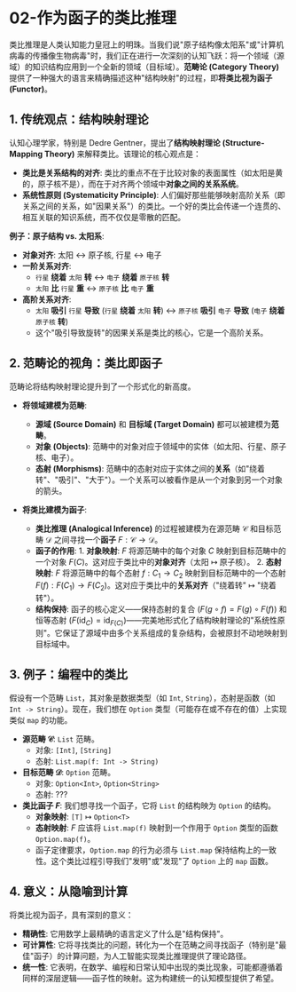# 02-作为函子的类比推理

类比推理是人类认知能力皇冠上的明珠。当我们说"原子结构像太阳系"或"计算机病毒的传播像生物病毒"时，我们正在进行一次深刻的认知飞跃：将一个领域（源域）的知识结构应用到一个全新的领域（目标域）。**范畴论 (Category Theory)** 提供了一种强大的语言来精确描述这种"结构映射"的过程，即**将类比视为函子 (Functor)**。

## 1. 传统观点：结构映射理论

认知心理学家，特别是 Dedre Gentner，提出了**结构映射理论 (Structure-Mapping Theory)** 来解释类比。该理论的核心观点是：

- **类比是关系结构的对齐**: 类比的重点不在于比较对象的表面属性（如太阳是黄的，原子核不是），而在于对齐两个领域中**对象之间的关系系统**。
- **系统性原则 (Systematicity Principle)**: 人们偏好那些能够映射高阶关系（即关系之间的关系，如"因果关系"）的类比。一个好的类比会传递一个连贯的、相互关联的知识系统，而不仅仅是零散的匹配。

**例子：原子结构 vs. 太阳系**:

- **对象对齐**: 太阳 $\leftrightarrow$ 原子核, 行星 $\leftrightarrow$ 电子
- **一阶关系对齐**:
  - `行星` **绕着** `太阳` **转** $\leftrightarrow$ `电子` **绕着** `原子核` **转**
  - `太阳` **比** `行星` **重** $\leftrightarrow$ `原子核` **比** `电子` **重**
- **高阶关系对齐**:
  - `太阳` **吸引** `行星` **导致** (`行星` **绕着** `太阳` **转**) $\leftrightarrow$ `原子核` **吸引** `电子` **导致** (`电子` **绕着** `原子核` **转**)
  - 这个"吸引导致旋转"的因果关系是类比的核心，它是一个高阶关系。

## 2. 范畴论的视角：类比即函子

范畴论将结构映射理论提升到了一个形式化的新高度。

- **将领域建模为范畴**:
  - **源域 (Source Domain)** 和 **目标域 (Target Domain)** 都可以被建模为**范畴**。
  - **对象 (Objects)**: 范畴中的对象对应于领域中的实体（如太阳、行星、原子核、电子）。
  - **态射 (Morphisms)**: 范畴中的态射对应于实体之间的**关系**（如"绕着转"、"吸引"、"大于"）。一个关系可以被看作是从一个对象到另一个对象的箭头。

- **将类比建模为函子**:
  - **类比推理 (Analogical Inference)** 的过程被建模为在源范畴 $\mathcal{C}$ 和目标范畴 $\mathcal{D}$ 之间寻找一个**函子** $F: \mathcal{C} \to \mathcal{D}$。
  - **函子的作用**:
        1. **对象映射**: $F$ 将源范畴中的每个对象 $C$ 映射到目标范畴中的一个对象 $F(C)$。这对应于类比中的**对象对齐**（太阳 $\mapsto$ 原子核）。
        2. **态射映射**: $F$ 将源范畴中的每个态射 $f: C_1 \to C_2$ 映射到目标范畴中的一个态射 $F(f): F(C_1) \to F(C_2)$。这对应于类比中的**关系对齐**（"绕着转" $\mapsto$ "绕着转"）。
  - **结构保持**: 函子的核心定义——保持态射的复合 ($F(g \circ f) = F(g) \circ F(f)$) 和恒等态射 ($F(\text{id}_C) = \text{id}_{F(C)}$)——完美地形式化了结构映射理论的"系统性原则"。它保证了源域中由多个关系组成的复杂结构，会被原封不动地映射到目标域中。

## 3. 例子：编程中的类比

假设有一个范畴 `List`，其对象是数据类型（如 `Int`, `String`），态射是函数（如 `Int -> String`）。现在，我们想在 `Option` 类型（可能存在或不存在的值）上实现类似 `map` 的功能。

- **源范畴 $\mathcal{C}$**: `List` 范畴。
  - 对象: `[Int]`, `[String]`
  - 态射: `List.map(f: Int -> String)`
- **目标范畴 $\mathcal{D}$**: `Option` 范畴。
  - 对象: `Option<Int>`, `Option<String>`
  - 态射: ???
- **类比函子 $F$**: 我们想寻找一个函子，它将 `List` 的结构映为 `Option` 的结构。
  - **对象映射**: `[T]` $\mapsto$ `Option<T>`
  - **态射映射**: $F$ 应该将 `List.map(f)` 映射到一个作用于 `Option` 类型的函数 `Option.map(f)`。
  - 函子定律要求，`Option.map` 的行为必须与 `List.map` 保持结构上的一致性。这个类比过程引导我们"发明"或"发现"了 `Option` 上的 `map` 函数。

## 4. 意义：从隐喻到计算

将类比视为函子，具有深刻的意义：

- **精确性**: 它用数学上最精确的语言定义了什么是"结构保持"。
- **可计算性**: 它将寻找类比的问题，转化为一个在范畴之间寻找函子（特别是"最佳"函子）的计算问题，为人工智能实现类比推理提供了理论路径。
- **统一性**: 它表明，在数学、编程和日常认知中出现的类比现象，可能都遵循着同样的深层逻辑——函子性的映射。这为构建统一的认知模型提供了希望。
